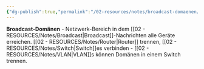 ```yaml
---
{"dg-publish":true,"permalink":"/02-resources/notes/broadcast-domaenen/","tags":["netzwerk/segment","broadcast/begrenzung"],"noteIcon":"","updated":"2025-08-28T20:50:26.000+02:00"}
---
```



**Broadcast-Domänen** - Netzwerk-Bereich in dem [[02 - RESOURCES/Notes/Broadcast\|Broadcast]]-Nachrichten alle Geräte erreichen.
[[02 - RESOURCES/Notes/Router\|Router]] trennen, [[02 - RESOURCES/Notes/Switch\|Switch]]es verbinden - [[02 - RESOURCES/Notes/VLAN\|VLAN]]s können Domänen in einem Switch trennen.